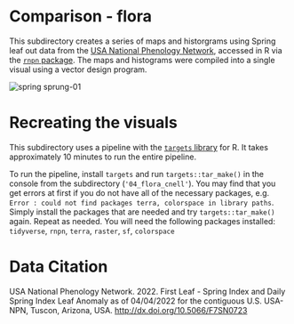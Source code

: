 # Comparison - flora
This subdirectory creates a series of maps and historgrams using Spring leaf out data from the [USA National Phenology Network](https://www.usanpn.org/data/spring_indices), accessed in R via the [`rnpn` package](https://github.com/usa-npn/rnpn). The maps and histograms were compiled into a single visual using a vector design program. 

![spring sprung-01](https://user-images.githubusercontent.com/17803537/161629658-dab12622-2956-43ea-84ec-ab8f370ca287.png)


# Recreating the visuals
This subdirectory uses a pipeline with the [`targets` library](https://github.com/ropensci/targets) for R. It takes approximately 10 minutes to run the entire pipeline.

To run the pipeline, install `targets` and run `targets::tar_make()` in the console from the subdirectory (`'04_flora_cnell'`). You may find that you get errors at first if you do not have all of the necessary packages, e.g. `Error : could not find packages terra, colorspace in library paths`. Simply install the packages that are needed and try `targets::tar_make()` again. Repeat as needed. You will need the following packages installed: `tidyverse`, `rnpn`, `terra`, `raster`, `sf`, `colorspace` 

# Data Citation
USA National Phenology Network. 2022. First Leaf - Spring Index and Daily Spring Index Leaf Anomaly as of 04/04/2022 for the contiguous U.S. USA-NPN, Tuscon, Arizona, USA. http://dx.doi.org/10.5066/F7SN0723
